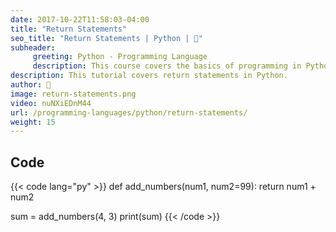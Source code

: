 ```yaml
---
date: 2017-10-22T11:58:03-04:00
title: "Return Statements"
seo_title: "Return Statements | Python | 🦒"
subheader:
     greeting: Python - Programming Language
     description: This course covers the basics of programming in Python. Work your way through the videos/articles and I'll teach you everything you need to know to start your programming journey!
description: This tutorial covers return statements in Python.
author: 🦒
image: return-statements.png
video: nuNXiEDnM44
url: /programming-languages/python/return-statements/
weight: 15
---
```


## Code

{{< code lang="py" >}}
def add_numbers(num1, num2=99):
     return num1 + num2

sum = add_numbers(4, 3)
print(sum)
{{< /code >}}